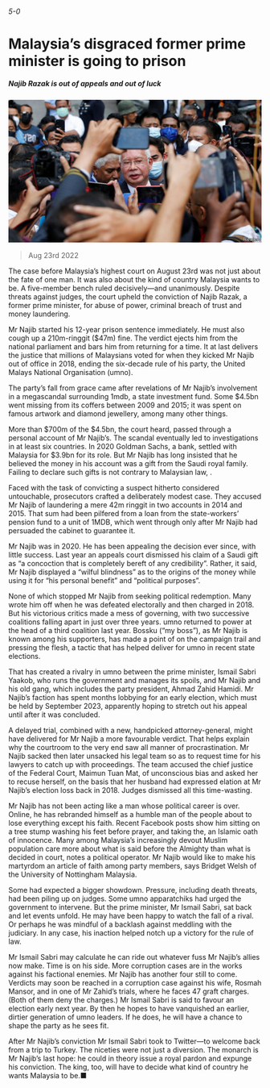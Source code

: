 ###### 5-0

# Malaysia’s disgraced former prime minister is going to prison 

##### Najib Razak is out of appeals and out of luck 

![image](images/20220827_ASP503.jpg) 

> Aug 23rd 2022 

The case before Malaysia’s highest court on August 23rd was not just about the fate of one man. It was also about the kind of country Malaysia wants to be. A five-member bench ruled decisively—and unanimously. Despite threats against judges, the court upheld the conviction of Najib Razak, a former prime minister, for abuse of power, criminal breach of trust and money laundering.

Mr Najib started his 12-year prison sentence immediately. He must also cough up a 210m-ringgit ($47m) fine. The verdict ejects him from the national parliament and bars him from returning for a time. It at last delivers the justice that millions of Malaysians voted for when they kicked Mr Najib out of office in 2018, ending the six-decade rule of his party, the United Malays National Organisation (umno). 

The party’s fall from grace came after revelations of Mr Najib’s involvement in a megascandal surrounding 1mdb, a state investment fund. Some $4.5bn went missing from its coffers between 2009 and 2015; it was spent on famous artwork and diamond jewellery, among many other things. 

More than $700m of the $4.5bn, the court heard, passed through a personal account of Mr Najib’s. The scandal eventually led to investigations in at least six countries. In 2020 Goldman Sachs, a bank, settled with Malaysia for $3.9bn for its role. But Mr Najib has long insisted that he believed the money in his account was a gift from the Saudi royal family. Failing to declare such gifts is not contrary to Malaysian law, .

Faced with the task of convicting a suspect hitherto considered untouchable, prosecutors crafted a deliberately modest case. They accused Mr Najib of laundering a mere 42m ringgit in two accounts in 2014 and 2015. That sum had been pilfered from a loan from the state-workers’ pension fund to a unit of 1MDB, which went through only after Mr Najib had persuaded the cabinet to guarantee it.

Mr Najib was  in 2020. He has been appealing the decision ever since, with little success. Last year an appeals court dismissed his claim of a Saudi gift as “a concoction that is completely bereft of any credibility”. Rather, it said, Mr Najib displayed a “wilful blindness” as to the origins of the money while using it for “his personal benefit” and “political purposes”.

None of which stopped Mr Najib from seeking political redemption. Many wrote him off when he was defeated electorally and then charged in 2018. But his victorious critics made a mess of governing, with two successive coalitions falling apart in just over three years. umno returned to power at the head of a third coalition last year. Bossku (“my boss”), as Mr Najib is known among his supporters, has made a point of  on the campaign trail and pressing the flesh, a tactic that has helped deliver  for umno in recent state elections.

That has created a rivalry in umno between the prime minister, Ismail Sabri Yaakob, who runs the government and manages its spoils, and Mr Najib and his old gang, which includes the party president, Ahmad Zahid Hamidi. Mr Najib’s faction has spent months lobbying for an early election, which must be held by September 2023, apparently hoping to stretch out his appeal until after it was concluded. 

A delayed trial, combined with a new, handpicked attorney-general, might have delivered for Mr Najib a more favourable verdict. That helps explain why the courtroom to the very end saw all manner of procrastination. Mr Najib sacked then later unsacked his legal team so as to request time for his lawyers to catch up with proceedings. The team accused the chief justice of the Federal Court, Maimun Tuan Mat, of unconscious bias and asked her to recuse herself, on the basis that her husband had expressed elation at Mr Najib’s election loss back in 2018. Judges dismissed all this time-wasting. 

Mr Najib has not been acting like a man whose political career is over. Online, he has rebranded himself as a humble man of the people about to lose everything except his faith. Recent Facebook posts show him sitting on a tree stump washing his feet before prayer, and taking the, an Islamic oath of innocence. Many among Malaysia’s increasingly devout Muslim population care more about what is said before the Almighty than what is decided in court, notes a political operator. Mr Najib would like to make his martyrdom an article of faith among party members, says Bridget Welsh of the University of Nottingham Malaysia. 

Some had expected a bigger showdown. Pressure, including death threats, had been piling up on judges. Some umno apparatchiks had urged the government to intervene. But the prime minister, Mr Ismail Sabri, sat back and let events unfold. He may have been happy to watch the fall of a rival. Or perhaps he was mindful of a backlash against meddling with the judiciary. In any case, his inaction helped notch up a victory for the rule of law. 

Mr Ismail Sabri may calculate he can ride out whatever fuss Mr Najib’s allies now make. Time is on his side. More corruption cases are in the works against his factional enemies. Mr Najib has another four still to come. Verdicts may soon be reached in a corruption case against his wife, Rosmah Mansor, and in one of Mr Zahid’s trials, where he faces 47 graft charges. (Both of them deny the charges.) Mr Ismail Sabri is said to favour an election early next year. By then he hopes to have vanquished an earlier, dirtier generation of umno leaders. If he does, he will have a chance to shape the party as he sees fit. 

After Mr Najib’s conviction Mr Ismail Sabri took to Twitter—to welcome  back from a trip to Turkey. The niceties were not just a diversion. The monarch is Mr Najib’s last hope: he could in theory issue a royal pardon and expunge his conviction. The king, too, will have to decide what kind of country he wants Malaysia to be.■

